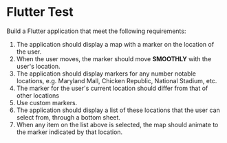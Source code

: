 # Flutter Test

Build a Flutter application that meet the following requirements:

1. The application should display a map with a marker on the location of the user.
2. When the user moves, the marker should move __SMOOTHLY__ with the user's location.
3. The application should display markers for any number notable locations, e.g. Maryland Mall, Chicken Republic, National Stadium, etc.
4. The marker for the user's current location should differ from that of other locations
5. Use custom markers.
6. The application should display a list of these locations that the user can select from, through a bottom sheet.
7. When any item on the list above is selected, the map should animate to the marker indicated by that location.